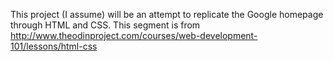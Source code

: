 This project (I assume) will be an attempt to replicate the Google homepage through HTML and CSS.
This segment is from http://www.theodinproject.com/courses/web-development-101/lessons/html-css